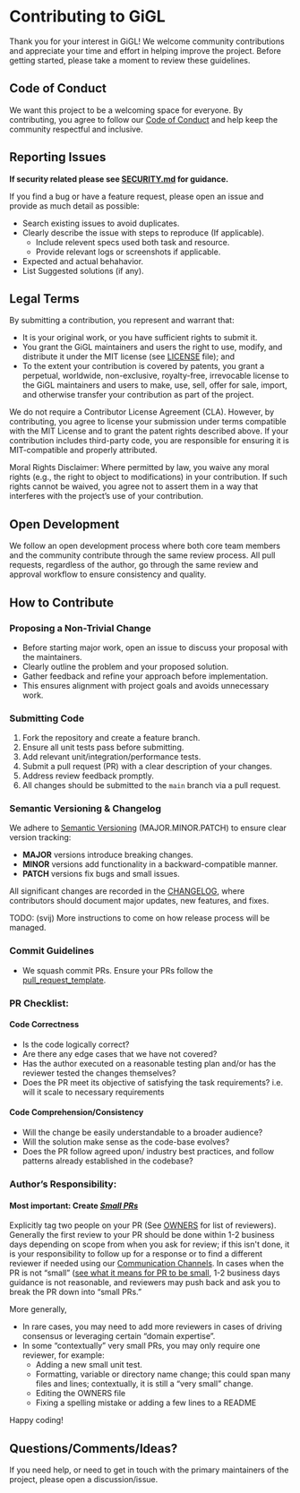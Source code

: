 # Contributing to GiGL

Thank you for your interest in GiGL! We welcome community contributions and appreciate your time and effort in helping
improve the project. Before getting started, please take a moment to review these guidelines.

## Code of Conduct

We want this project to be a welcoming space for everyone. By contributing, you agree to follow our
[Code of Conduct](CODE_OF_CONDUCT.md) and help keep the community respectful and inclusive.

## Reporting Issues

**If security related please see [SECURITY.md](SECURITY.md) for guidance.**

If you find a bug or have a feature request, please open an issue and provide as much detail as possible:

- Search existing issues to avoid duplicates.
- Clearly describe the issue with steps to reproduce (If applicable).
  - Include relevent specs used both task and resource.
  - Provide relevant logs or screenshots if applicable.
- Expected and actual behahavior.
- List Suggested solutions (if any).

## Legal Terms

By submitting a contribution, you represent and warrant that:

- It is your original work, or you have sufficient rights to submit it.
- You grant the GiGL maintainers and users the right to use, modify, and distribute it under the MIT license (see
  [LICENSE](LICENSE) file); and
- To the extent your contribution is covered by patents, you grant a perpetual, worldwide, non-exclusive, royalty-free,
  irrevocable license to the GiGL maintainers and users to make, use, sell, offer for sale, import, and otherwise
  transfer your contribution as part of the project.

We do not require a Contributor License Agreement (CLA). However, by contributing, you agree to license your submission
under terms compatible with the MIT License and to grant the patent rights described above. If your contribution
includes third-party code, you are responsible for ensuring it is MIT-compatible and properly attributed.

Moral Rights Disclaimer: Where permitted by law, you waive any moral rights (e.g., the right to object to modifications)
in your contribution. If such rights cannot be waived, you agree not to assert them in a way that interferes with the
project’s use of your contribution.

## Open Development

We follow an open development process where both core team members and the community contribute through the same review
process. All pull requests, regardless of the author, go through the same review and approval workflow to ensure
consistency and quality.

## How to Contribute

### Proposing a Non-Trivial Change

- Before starting major work, open an issue to discuss your proposal with the maintainers.
- Clearly outline the problem and your proposed solution.
- Gather feedback and refine your approach before implementation.
- This ensures alignment with project goals and avoids unnecessary work.

### Submitting Code

1. Fork the repository and create a feature branch.
2. Ensure all unit tests pass before submitting.
3. Add relevant unit/integration/performance tests.
4. Submit a pull request (PR) with a clear description of your changes.
5. Address review feedback promptly.
6. All changes should be submitted to the `main` branch via a pull request.

### Semantic Versioning & Changelog

We adhere to [Semantic Versioning](https://semver.org/) (MAJOR.MINOR.PATCH) to ensure clear version tracking:

- **MAJOR** versions introduce breaking changes.
- **MINOR** versions add functionality in a backward-compatible manner.
- **PATCH** versions fix bugs and small issues.

All significant changes are recorded in the [CHANGELOG](CHANGELOG.md), where contributors should document major updates,
new features, and fixes.

TODO: (svij) More instructions to come on how release process will be managed.

### Commit Guidelines

- We squash commit PRs. Ensure your PRs follow the [pull_request_template](pull_request_template.md).

### PR Checklist:

#### Code Correctness

- Is the code logically correct?
- Are there any edge cases that we have not covered?
- Has the author executed on a reasonable testing plan and/or has the reviewer tested the changes themselves?
- Does the PR meet its objective of satisfying the task requirements? i.e. will it scale to necessary requirements

#### Code Comprehension/Consistency

- Will the change be easily understandable to a broader audience?
- Will the solution make sense as the code-base evolves?
- Does the PR follow agreed upon/ industry best practices, and follow patterns already established in the codebase?

### Author’s Responsibility:

#### Most important: Create *[Small PRs](https://google.github.io/eng-practices/review/developer/small-cls.html)*

Explicitly tag two people on your PR (See [OWNERS](OWNERS) for list of reviewers). Generally the first review to your PR
should be done within 1-2 business days depending on scope from when you ask for review; if this isn't done, it is your
responsibility to follow up for a response or to find a different reviewer if needed using our
[Communication Channels](#questions). In cases when the PR is not “small”
([see what it means for PR to be small](https://google.github.io/eng-practices/review/developer/small-cls.html#what_is_small),
1-2 business days guidance is not reasonable, and reviewers may push back and ask you to break the PR down into “small
PRs.”

More generally,

- In rare cases, you may need to add more reviewers in cases of driving consensus or leveraging certain “domain
  expertise”.
- In some “contextually” very small PRs, you may only require one reviewer, for example:
  - Adding a new small unit test.
  - Formatting, variable or directory name change; this could span many files and lines; contextually, it is still a
    “very small” change.
  - Editing the OWNERS file
  - Fixing a spelling mistake or adding a few lines to a README

Happy coding!

## Questions/Comments/Ideas?

If you need help, or need to get in touch with the primary maintainers of the project, please open a discussion/issue.
